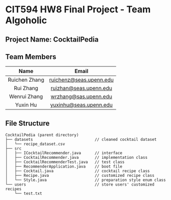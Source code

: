 # CIT594 HW8 Final Project - Team Algoholic

## Project Name: CocktailPedia

## Team Members

|         Name         |          Email          |
|:--------------------:|:-----------------------:|
|    Ruichen Zhang     | ruichenz@seas.upenn.edu |
|      Rui Zhang       | ruizhan@seas.upenn.edu  |
|     Wenrui Zhang     |  wrzhang@sas.upenn.edu  |
|       Yuxin Hu       | yuxinhu@seas.upenn.edu |

## File Structure

```
CocktailPedia (parent directory)
├── datasets                           // cleaned cocktail dataset
│   └── recipe_dataset.csv
├── src
│   ├── ICocktailRecommender.java      // interface
│   ├── CocktailRecommender.java       // implementation class
│   ├── CocktailRecommenderTest.java   // test class 
│   ├── RecommenderApplication.java    // boot file
│   ├── Cocktail.java                  // cocktail recipe class
│   ├── Recipe.java                    // customized recipe class
│   └── Style.java                     // preparation style enum class
└── users                              // store users' customized recipes
    └── test.txt
```